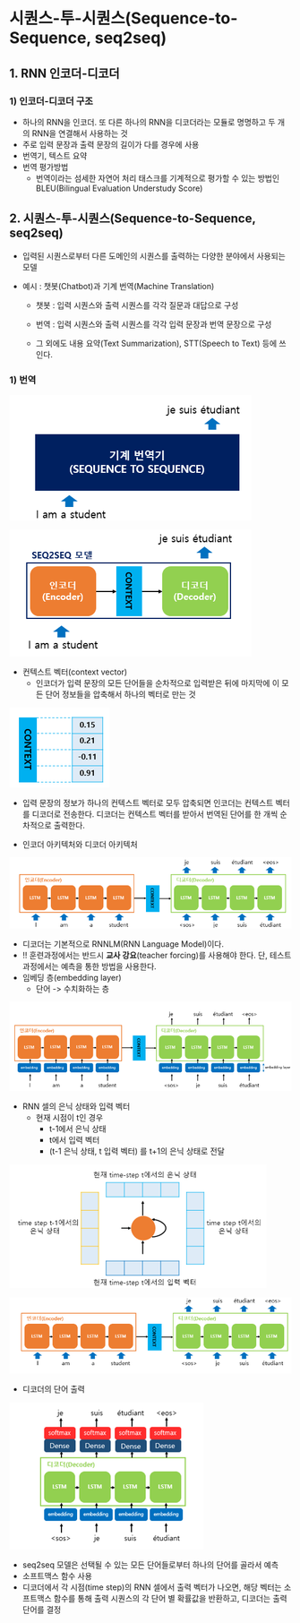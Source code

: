 # 시퀀스-투-시퀀스(Sequence-to-Sequence, seq2seq)



## 1. RNN 인코더-디코더



### 1) 인코더-디코더 구조

- 하나의 RNN을 인코더. 또 다른 하나의 RNN을 디코더라는 모듈로 명명하고 두 개의 RNN을 연결해서 사용하는 것
- 주로 입력 문장과 출력 문장의 길이가 다를 경우에 사용
- 번역기, 텍스트 요약
- 번역 평가방법
  - 번역이라는 섬세한 자연어 처리 태스크를 기계적으로 평가할 수 있는 방법인 BLEU(Bilingual Evaluation Understudy Score)



## 2. 시퀀스-투-시퀀스(Sequence-to-Sequence, seq2seq)



- 입력된 시퀀스로부터 다른 도메인의 시퀀스를 출력하는 다양한 분야에서 사용되는 모델

- 예시 : 챗봇(Chatbot)과 기계 번역(Machine Translation)

  - 챗봇 : 입력 시퀀스와 출력 시퀀스를 각각 질문과 대답으로 구성
  - 번역 : 입력 시퀀스와 출력 시퀀스를 각각 입력 문장과 번역 문장으로 구성

  - 그 외에도 내용 요약(Text Summarization), STT(Speech to Text) 등에 쓰인다.

### 1) 번역

![image-20220603164902280](DL_Seq2Seq.assets/image-20220603164902280.png)

![image-20220603164924627](DL_Seq2Seq.assets/image-20220603164924627-16542425655511.png)

- 컨텍스트 벡터(context vector)
  - 인코더가 입력 문장의 모든 단어들을 순차적으로 입력받은 뒤에 마지막에 이 모든 단어 정보들을 압축해서 하나의 벡터로 만는 것

![image-20220603165206347](DL_Seq2Seq.assets/image-20220603165206347.png)

- 입력 문장의 정보가 하나의 컨텍스트 벡터로 모두 압축되면 인코더는 컨텍스트 벡터를 디코더로 전송한다. 디코더는 컨텍스트 벡터를 받아서 번역된 단어를 한 개씩 순차적으로 출력한다.

- 인코더 아키텍처와 디코더 아키텍처

![image-20220603165236385](DL_Seq2Seq.assets/image-20220603165236385.png)

- 디코더는 기본적으로 RNNLM(RNN Language Model)이다.
- !! 훈련과정에서는 반드시 **교사 강요**(teacher forcing)를 사용해야 한다.  단, 테스트 과정에서는 예측을 통한 방법을 사용한다.
- 임베딩 층(embedding layer)
  - 단어 -> 수치화하는 층

![image-20220604002400248](DL_Seq2Seq.assets/image-20220604002400248.png)

- RNN 셀의 은닉 상태와 입력 벡터
  - 현재 시점이 t인 경우
    - t-1에서 은닉 상태
    - t에서 입력 벡터
    - (t-1 은닉 상태, t 입력 벡터) 를 t+1의 은닉 상태로 전달

![image-20220604002606285](DL_Seq2Seq.assets/image-20220604002606285.png)

![image-20220604002633526](DL_Seq2Seq.assets/image-20220604002633526.png)

- 디코더의 단어 출력

![image-20220604002649018](DL_Seq2Seq.assets/image-20220604002649018.png)

- seq2seq 모델은 선택될 수 있는 모든 단어들로부터 하나의 단어를 골라서 예측
- 소프트맥스 함수 사용
- 디코더에서 각 시점(time step)의 RNN 셀에서 출력 벡터가 나오면, 해당 벡터는 소프트맥스 함수를 통해 출력 시퀀스의 각 단어 별 확률값을 반환하고, 디코더는 출력 단어를 결정